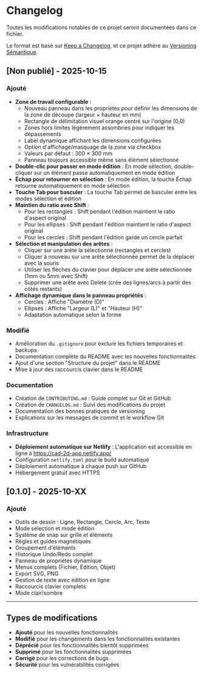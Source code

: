 # Changelog

Toutes les modifications notables de ce projet seront documentées dans ce fichier.

Le format est basé sur [Keep a Changelog](https://keepachangelog.com/fr/1.0.0/),
et ce projet adhère au [Versioning Sémantique](https://semver.org/lang/fr/).

## [Non publié] - 2025-10-15

### Ajouté
- **Zone de travail configurable** :
  - Nouveau panneau dans les propriétés pour définir les dimensions de la zone de découpe (largeur × hauteur en mm)
  - Rectangle de délimitation visuel orange centré sur l'origine (0,0)
  - Zones hors limites légèrement assombries pour indiquer les dépassements
  - Label dynamique affichant les dimensions configurées
  - Option d'affichage/masquage de la zone via checkbox
  - Valeurs par défaut : 300 × 300 mm
  - Panneau toujours accessible même sans élément sélectionné
- **Double-clic pour passer en mode édition** : En mode sélection, double-cliquer sur un élément passe automatiquement en mode édition
- **Échap pour retourner en sélection** : En mode édition, la touche Échap retourne automatiquement en mode sélection
- **Touche Tab pour basculer** : La touche Tab permet de basculer entre les modes sélection et édition
- **Maintien du ratio avec Shift** : 
  - Pour les rectangles : Shift pendant l'édition maintient le ratio d'aspect original
  - Pour les ellipses : Shift pendant l'édition maintient le ratio d'aspect original
  - Pour les cercles : Shift pendant l'édition garde un cercle parfait
- **Sélection et manipulation des arêtes** :
  - Cliquer sur une arête la sélectionne (rectangles et cercles)
  - Cliquer à nouveau sur une arête sélectionnée permet de la déplacer avec la souris
  - Utiliser les flèches du clavier pour déplacer une arête sélectionnée (1mm ou 5mm avec Shift)
  - Supprimer une arête avec Delete (crée des lignes/arcs à partir des côtés restants)
- **Affichage dynamique dans le panneau propriétés** :
  - Cercles : Affiche "Diamètre (D)"
  - Ellipses : Affiche "Largeur (L)" et "Hauteur (H)"
  - Adaptation automatique selon la forme

### Modifié
- Amélioration du `.gitignore` pour exclure les fichiers temporaires et backups
- Documentation complète du README avec les nouvelles fonctionnalités
- Ajout d'une section "Structure du projet" dans le README
- Mise à jour des raccourcis clavier dans le README

### Documentation
- Création de `CONTRIBUTING.md` : Guide complet sur Git et GitHub
- Création de `CHANGELOG.md` : Suivi des modifications du projet
- Documentation des bonnes pratiques de versioning
- Explications sur les messages de commit et le workflow Git

### Infrastructure
- **Déploiement automatique sur Netlify** : L'application est accessible en ligne à https://cad-2d-app.netlify.app/
- Configuration `netlify.toml` pour le build automatique
- Déploiement automatique à chaque push sur GitHub
- Hébergement gratuit avec HTTPS

## [0.1.0] - 2025-10-XX

### Ajouté
- Outils de dessin : Ligne, Rectangle, Cercle, Arc, Texte
- Mode sélection et mode édition
- Système de snap sur grille et éléments
- Règles et guides magnétiques
- Groupement d'éléments
- Historique Undo/Redo complet
- Panneau de propriétés dynamique
- Menus complets (Fichier, Édition, Objet)
- Export SVG, PNG
- Gestion de texte avec édition en ligne
- Raccourcis clavier complets
- Mode clair/sombre

---

## Types de modifications

- **Ajouté** pour les nouvelles fonctionnalités
- **Modifié** pour les changements dans les fonctionnalités existantes
- **Déprécié** pour les fonctionnalités bientôt supprimées
- **Supprimé** pour les fonctionnalités supprimées
- **Corrigé** pour les corrections de bugs
- **Sécurité** pour les vulnérabilités corrigées

